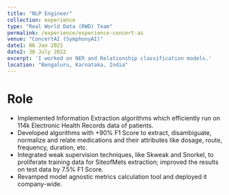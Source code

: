 ```yaml
---
title: "NLP Engineer"
collection: experience
type: "Real World Data (RWD) Team"
permalink: /experience/experience-concert-ai
venue: "ConcertAI (SymphonyAI)"
date1: 06 Jan 2021
date2: 30 July 2022
excerpt: 'I worked on NER and Relationship classification models.'
location: "Bengaluru, Karnataka, India"
---
```


# Role
- Implemented Information Extraction algorithms which efficiently run on 114k Electronic Health Records data of patients.
- Developed algorithms with +90% F1 Score to extract, disambiguate, normalize and relate medications and their attributes like dosage, route, frequency, duration, etc.
- Integrated weak supervision techniques, like Skweak and Snorkel, to proliferate training data for SiteofMets extraction; improved the results on test data by 7.5% F1 Score.
- Revamped model agnostic metrics calculation tool and deployed it company-wide.


<!-- 
Heading 1
======

Heading 2
======

Heading 3
====== -->
